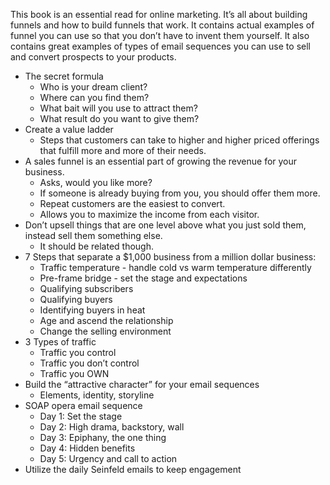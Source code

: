 This book is an essential read for online marketing. It’s all about building funnels and how to build funnels that work. It contains actual examples of funnel you can use so that you don’t have to invent them yourself. It also contains great examples of types of email sequences you can use to sell and convert prospects to your products.

* The secret formula
  * Who is your dream client?
  * Where can you find them?
  * What bait will you use to attract them?
  * What result do you want to give them?
* Create a value ladder
  * Steps that customers can take to higher and higher priced offerings that fulfill more and more of their needs.
* A sales funnel is an essential part of growing the revenue for your business.
  * Asks, would you like more?
  * If someone is already buying from you, you should offer them more.
  * Repeat customers are the easiest to convert.
  * Allows you to maximize the income from each visitor.
* Don’t upsell things that are one level above what you just sold them, instead sell them something else.
  * It should be related though.
* 7 Steps that separate a $1,000 business from a million dollar business:
  * Traffic temperature - handle cold vs warm temperature differently
  * Pre-frame bridge - set the stage and expectations
  * Qualifying subscribers
  * Qualifying buyers
  * Identifying buyers in heat
  * Age and ascend the relationship
  * Change the selling environment
* 3 Types of traffic
  * Traffic you control
  * Traffic you don’t control
  * Traffic you OWN
* Build the “attractive character” for your email sequences
  * Elements, identity, storyline
* SOAP opera email sequence
  * Day 1: Set the stage
  * Day 2: High drama, backstory, wall
  * Day 3: Epiphany, the one thing
  * Day 4: Hidden benefits
  * Day 5: Urgency and call to action
* Utilize the daily Seinfeld emails to keep engagement
